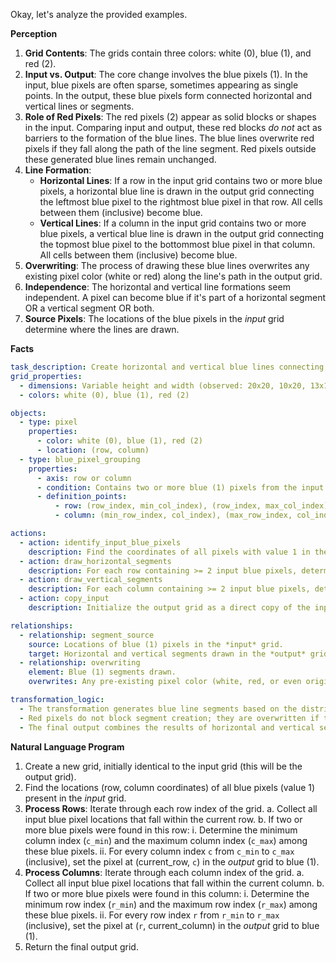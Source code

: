 Okay, let's analyze the provided examples.

**Perception**

1.  **Grid Contents**: The grids contain three colors: white (0), blue (1), and red (2).
2.  **Input vs. Output**: The core change involves the blue pixels (1). In the input, blue pixels are often sparse, sometimes appearing as single points. In the output, these blue pixels form connected horizontal and vertical lines or segments.
3.  **Role of Red Pixels**: The red pixels (2) appear as solid blocks or shapes in the input. Comparing input and output, these red blocks *do not* act as barriers to the formation of the blue lines. The blue lines overwrite red pixels if they fall along the path of the line segment. Red pixels outside these generated blue lines remain unchanged.
4.  **Line Formation**:
    *   **Horizontal Lines**: If a row in the input grid contains two or more blue pixels, a horizontal blue line is drawn in the output grid connecting the leftmost blue pixel to the rightmost blue pixel in that row. All cells between them (inclusive) become blue.
    *   **Vertical Lines**: If a column in the input grid contains two or more blue pixels, a vertical blue line is drawn in the output grid connecting the topmost blue pixel to the bottommost blue pixel in that column. All cells between them (inclusive) become blue.
5.  **Overwriting**: The process of drawing these blue lines overwrites any existing pixel color (white or red) along the line's path in the output grid.
6.  **Independence**: The horizontal and vertical line formations seem independent. A pixel can become blue if it's part of a horizontal segment OR a vertical segment OR both.
7.  **Source Pixels**: The locations of the blue pixels in the *input* grid determine where the lines are drawn.

**Facts**


```yaml
task_description: Create horizontal and vertical blue lines connecting the extreme pairs of blue pixels found in each row and column of the input grid.
grid_properties:
  - dimensions: Variable height and width (observed: 20x20, 10x20, 13x14)
  - colors: white (0), blue (1), red (2)

objects:
  - type: pixel
    properties:
      - color: white (0), blue (1), red (2)
      - location: (row, column)
  - type: blue_pixel_grouping
    properties:
      - axis: row or column
      - condition: Contains two or more blue (1) pixels from the input grid.
      - definition_points:
          - row: (row_index, min_col_index), (row_index, max_col_index) of input blue pixels
          - column: (min_row_index, col_index), (max_row_index, col_index) of input blue pixels

actions:
  - action: identify_input_blue_pixels
    description: Find the coordinates of all pixels with value 1 in the input grid.
  - action: draw_horizontal_segments
    description: For each row containing >= 2 input blue pixels, determine the min and max column index (c_min, c_max) of those blue pixels. Fill the corresponding segment [c_min, c_max] in that row of the output grid with blue (1).
  - action: draw_vertical_segments
    description: For each column containing >= 2 input blue pixels, determine the min and max row index (r_min, r_max) of those blue pixels. Fill the corresponding segment [r_min, r_max] in that column of the output grid with blue (1).
  - action: copy_input
    description: Initialize the output grid as a direct copy of the input grid before drawing segments.

relationships:
  - relationship: segment_source
    source: Locations of blue (1) pixels in the *input* grid.
    target: Horizontal and vertical segments drawn in the *output* grid.
  - relationship: overwriting
    element: Blue (1) segments drawn.
    overwrites: Any pre-existing pixel color (white, red, or even original blue) in the output grid along the segment's path.

transformation_logic:
  - The transformation generates blue line segments based on the distribution of blue pixels in the input.
  - Red pixels do not block segment creation; they are overwritten if they lie on a segment path.
  - The final output combines the results of horizontal and vertical segment drawing onto an initial copy of the input grid.
```


**Natural Language Program**

1.  Create a new grid, initially identical to the input grid (this will be the output grid).
2.  Find the locations (row, column coordinates) of all blue pixels (value 1) present in the *input* grid.
3.  **Process Rows**: Iterate through each row index of the grid.
    a.  Collect all input blue pixel locations that fall within the current row.
    b.  If two or more blue pixels were found in this row:
        i.  Determine the minimum column index (`c_min`) and the maximum column index (`c_max`) among these blue pixels.
        ii. For every column index `c` from `c_min` to `c_max` (inclusive), set the pixel at (current_row, `c`) in the *output* grid to blue (1).
4.  **Process Columns**: Iterate through each column index of the grid.
    a.  Collect all input blue pixel locations that fall within the current column.
    b.  If two or more blue pixels were found in this column:
        i.  Determine the minimum row index (`r_min`) and the maximum row index (`r_max`) among these blue pixels.
        ii. For every row index `r` from `r_min` to `r_max` (inclusive), set the pixel at (`r`, current_column) in the *output* grid to blue (1).
5.  Return the final output grid.